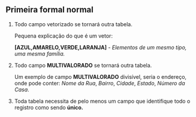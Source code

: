 ## Primeira formal normal

1. Todo campo vetorizado se tornará outra tabela.

   Pequena explicação do que é um vetor:

   **[AZUL,AMARELO,VERDE,LARANJA]** - *Elementos de um mesmo tipo, uma mesma família.*

2. Todo campo **MULTIVALORADO** se tornará outra tabela.

   Um exemplo de campo **MULTIVALORADO** divisível, seria o endereço, onde pode conter: *Nome da Rua*, *Bairro*, *Cidade*, *Estado*, *Número da Casa*.

3. Toda tabela necessita de pelo menos um campo que identifique todo o registro como sendo **único.**